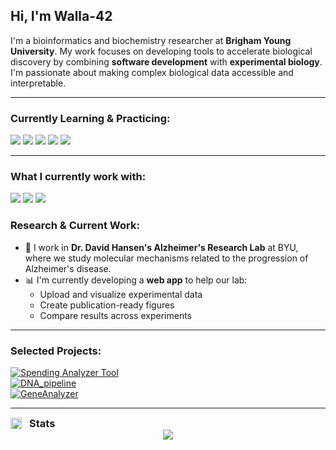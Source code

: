 <h2>Hi, I'm Walla-42 </h2>

I'm a bioinformatics and biochemistry researcher at **Brigham Young University**. My work focuses on developing tools to accelerate biological discovery by combining **software development** with **experimental biology**. I'm passionate about making complex biological data accessible and interpretable. 



---

<h3>Currently Learning & Practicing:</h3>

<p>
  <a href="https://www.java.com/"><img src="https://img.shields.io/badge/Java-%23ED8B00.svg?logo=openjdk&logoColor=white" /></a>
  <a href="https://developer.mozilla.org/en-US/docs/Web/JavaScript"><img src="https://img.shields.io/badge/JavaScript-F7DF1E?logo=JavaScript&logoColor=000" /></a>
  <a href="https://reactjs.org/"><img src="https://img.shields.io/badge/React-%2320232a.svg?logo=react&logoColor=%2361DAFB" /></a>
  <a href="https://developer.mozilla.org/en-US/docs/Web/CSS"><img src="https://img.shields.io/badge/CSS-1572B6?logo=css3&logoColor=fff" /></a>
  <a href="https://developer.mozilla.org/en-US/docs/Web/HTML"><img src="https://img.shields.io/badge/HTML-%23E34F26.svg?logo=html5&logoColor=white" /></a>
</p>

---

<h3>What I currently work with:</h3>

<p>
  <a href="https://www.python.org/"><img src="https://img.shields.io/badge/Python-3670A0?logo=python&logoColor=ffdd54" /></a>
  <a href="https://www.learncpp.com/"><img src="https://img.shields.io/badge/C++-%2300599C.svg?logo=c%2B%2B&logoColor=white" /></a>
  <a href="https://www.sqlite.org/"><img src="https://img.shields.io/badge/SQLite-%2307405e.svg?logo=sqlite&logoColor=white" /></a>
</p>

<!--
---

<h3>Packages I Work With:</h3>

<p>
  <a href="https://scikit-learn.org/"><img src="https://img.shields.io/badge/scikit--learn-%23F7931E.svg?logo=scikit-learn&logoColor=white" /></a>
  <a href="https://pandas.pydata.org/"><img src="https://img.shields.io/badge/pandas-%23150458.svg?logo=pandas&logoColor=white" /></a>
  <a href="https://numpy.org/"><img src="https://img.shields.io/badge/numpy-%23013243.svg?logo=numpy&logoColor=white" /></a>
  <a href="https://biopython.org/"><img src="https://img.shields.io/badge/Biopython-%23307ffd.svg?logo=BioPython&logoColor=black" /></a>
  <a href="https://matplotlib.org/"><img src="https://custom-icon-badges.demolab.com/badge/Matplotlib-71D291?logo=matplotlib&logoColor=fff" /></a>
</p>

---
-->

<h3>Research & Current Work:</h3>

- 🔬 I work in **Dr. David Hansen's Alzheimer's Research Lab** at BYU, where we study molecular mechanisms related to the progression of Alzheimer's disease.
- 📊 I'm currently developing a **web app** to help our lab:
  - Upload and visualize experimental data
  - Create publication-ready figures
  - Compare results across experiments

---

<h3>Selected Projects:</h3>

[![Spending Analyzer Tool](https://img.shields.io/badge/SpendingAnalyzerTool-v0.9_beta-red.svg)](https://github.com/walla-42/SpendingAnalyzerTool)  
[![DNA_pipeline](https://img.shields.io/badge/Gene_Search-v1.0-blue.svg)](https://github.com/walla-42/Gene_Search)  
[![GeneAnalyzer](https://img.shields.io/badge/GeneAnalyzer-v2.1-green.svg)](https://github.com/walla-42/GeneAnalyzer)

<!-- If/when public -->
<!-- [![Lab Data App](https://img.shields.io/badge/Lab_Data_App-in_progress-orange.svg)](https://github.com/walla-42/LabDataApp) -->

---

<h3 style="display: flex; align-items: center; gap: 12px; margin: 0;">
  <img src="https://img.shields.io/badge/GitHub-%23121011.svg?logo=github&logoColor=white&style=for-the-badge" alt="GitHub" style="height: 18px;" /> Stats
</h3>

<div align="center">
   <img src="https://github-readme-stats.vercel.app/api/top-langs/?username=Walla-42&theme=dark&show_icons=true&hide_border=true&layout=compact" />
 <!-- <img src="https://github-readme-streak-stats.herokuapp.com/?user=Walla-42&theme=dark" alt="mystreak"/> 
  <img align="center" src="https://github-readme-stats.vercel.app/api?username=Walla-42&theme=dark&show_icons=true&hide_border=true&layout=compact&hide_title=true"/> 
</div> -->

<!--
Walla-42/Walla-42 is a ✨ special ✨ repository because its `README.md` appears on your GitHub profile.
You can click the Preview link to take a look at your changes.
